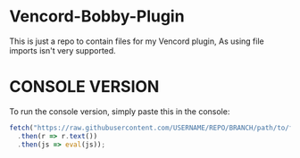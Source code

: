 # Vencord-Bobby-Plugin

This is just a repo to contain files for my Vencord plugin, As using file imports isn't very supported.

# CONSOLE VERSION

To run the console version, simply paste this in the console:

```js
fetch("https://raw.githubusercontent.com/USERNAME/REPO/BRANCH/path/to/file.js")
  .then(r => r.text())
  .then(js => eval(js));
```
